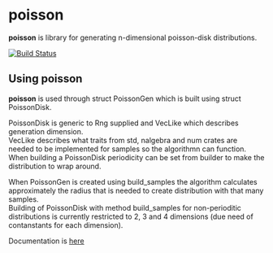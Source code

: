 # poisson    
**poisson** is library for generating n-dimensional poisson-disk distributions.    

[![Build Status](https://travis-ci.org/WaDelma/poisson.svg?branch=master)](https://travis-ci.org/WaDelma/poisson)   

## Using **poisson**    
**poisson** is used through struct PoissonGen which is built using struct PoissonDisk.    

PoissonDisk is generic to Rng supplied and VecLike which describes generation dimension.    
VecLike describes what traits from std, nalgebra and num crates are needed to be implemented for samples so the algorithmn can function.    
When building a PoissonDisk periodicity can be set from builder to make the distribution to wrap around.    

When PoissonGen is created using build_samples the algorithm calculates approximately the radius that is needed to create distribution with that many samples.    
Building of PoissonDisk with method build_samples for non-perioditic distributions is currently restricted to 2, 3 and 4 dimensions (due need of contanstants for each dimension).  

Documentation is [here](https://WaDelma.github.io/poisson/)    
